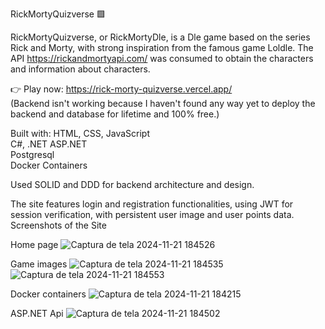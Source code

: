 RickMortyQuizverse 🟩

RickMortyQuizverse, or RickMortyDle, is a Dle game based on the series Rick and Morty, with strong inspiration from the famous game Loldle.
The API https://rickandmortyapi.com/ was consumed to obtain the characters and information about characters.

👉 Play now: https://rick-morty-quizverse.vercel.app/ <br>
(Backend isn't working because I haven't found any way yet to deploy the backend and database for lifetime and 100% free.)

Built with:
HTML, CSS, JavaScript
<br>
C#, .NET
ASP.NET
<br>
Postgresql
<br>
Docker Containers

Used SOLID and DDD for backend architecture and design.

The site features login and registration functionalities, using JWT for session verification, with persistent user image and user points data.
<br>
Screenshots of the Site 

Home page
![Captura de tela 2024-11-21 184526](https://github.com/user-attachments/assets/5310a6bf-7109-4b25-b6f6-72444dc72f88)

Game images
![Captura de tela 2024-11-21 184535](https://github.com/user-attachments/assets/bb830fc9-27e9-4fbc-95f9-1907ace3aad8)
![Captura de tela 2024-11-21 184553](https://github.com/user-attachments/assets/6c26e430-b564-416d-b4fc-efb16e9c8736)

Docker containers
![Captura de tela 2024-11-21 184215](https://github.com/user-attachments/assets/6b144276-6740-4c13-8bd6-a976ffc32a8a)

ASP.NET Api
![Captura de tela 2024-11-21 184502](https://github.com/user-attachments/assets/befc4e39-676d-4c78-a61d-2543544e3901)
